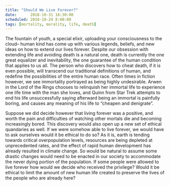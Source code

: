 ```yaml
---
title: "Should We Live Forever?"
date:      2018-10-31 16:30:00
scheduled: 2018-10-29 8:00:00
tags: [mortality, morality, life, death]
---
```

The fountain of youth, a special elixir, uploading your consciousness to the cloud– human kind has come up with various legends, beliefs, and new ideas on how to extend our lives forever. Despite our obsession with extending life and avoiding death is a natural one, death is currently the one great equalizer and inevitability, the one guarantee of the human condition that applies to us all. The person who discovers how to cheat death, if it is even possible, will transcend our traditional definitions of human, and redefine the possibilities of the entire human race. Often times in fiction however, we see immortality portrayed as being highly undesirable. Arwen in the Lord of the Rings chooses to relinquish her immortal life to experience one life time with the man she loves, and Quinn from Star Trek attempts to end his life unsuccessfully saying afterward being an immortal is painfully boring, and causes any meaning of his life to “cheapen and denigrate”.

Suppose we did decide however that living forever was a positive, and worth the pain and difficulties of watching other mortals die and becoming increasingly bored. This discovery would also open up a new set of ethical quandaries as well. If we were somehow able to live forever, we would have to ask ourselves would it be ethical to do so? As it is, earth is tending towards critical overpopulation levels, resources are being depleted at unprecedented rates, and the effect of rapid human development has already resulted in climate change. So would be natural to assume some drastic changes would need to be enacted in our society to accommodate the never dying portion of the population. If some people were allowed to live forever how would we decide who received the privilege? Would it be ethical to limit the amount of new human life created to preserve the lives of the people who are already here?
